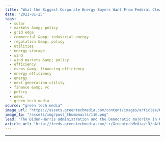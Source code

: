 ```yaml
---
title: "What the Biggest Corporate Energy Buyers Want From Federal Clean Energy Policy"
date: "2021-01-25"
tags: 
  - solar
  - markets &amp; policy
  - grid edge
  - commercial &amp; industrial energy
  - regulation &amp; policy
  - utilities
  - energy storage
  - wind
  - wind markets &amp; policy
  - efficiency
  - escos &amp; financing efficiency
  - energy efficiency
  - energy
  - next generation utility
  - finance &amp; vc
  - policy
  - news,
  - green tech media
source: "green tech media"
image_url: "https://assets.greentechmedia.com/content/images/articles/Google_DataCenter_aerial_windturbines_XL.jpeg"
image_fp: "/assets/img/post_thumbnails/116.png"
lead: "The Biden-Harris administration and the Democratic majority in Congress have an important backer in their quest to achieve an ambitious climate agenda -  corporate America and its increasing hunger for carbon-free energy. On Monday, a notable subset of ..."
article_url: "http://feeds.greentechmedia.com/~r/GreentechMedia/~3/nAfUf0wbMZU/what-the-biggest-corporate-energy-buyers-want-from-federal-clean-energy-policy"
---
```


---
